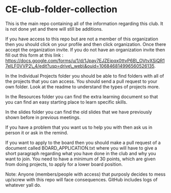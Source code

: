 # CE-club-folder-collection

This is the main repo containing all of the information regarding this club. It is not done yet and there will still be additions.



If you have access to this repo but are not a member of this organization then you should click on your profile and then click organization. Once there accept the organization invite. If you do not have an organization invite then fill out this form at this link : https://docs.google.com/forms/u/1/d/1Jpay7EJZEjpqx0ttyP6B\_OVtvXSiQR17eILF0VVP2\_4/edit?usp=drive\_web\&ouid=106846814996560526135. 



In the Individual Projects folder you should be able to find folders with all of the projects that you can access. You should send a pull request to your own folder. Look at the readme to understand the types of projects more. 



In the Resources folder you can find the extra learning document so that you can find an easy starting place to learn specific skills.



In the slides folder you can find the old slides that we have previously shown before in previous meetings.



If you have a problem that you want us to help you with then ask us in person it or ask in the remind.



If you want to apply to the board then you should make a pull request of a document called BOARD\_APPLICATION.txt where you will have to give a short paragraph regarding what you have done in the club and why you want to join. You need to have a minimum of 30 points, which are given from doing projects, to apply for a lower board position.



Note: Anyone (members/people with access) that purposly decides to mess up/screw with this repo will face consequences. GitHub includes logs of whatever yall do.

